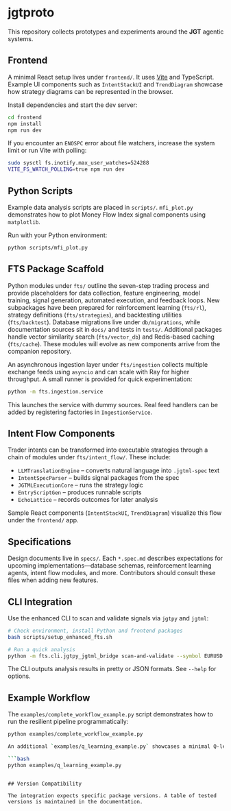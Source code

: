 # jgtproto

This repository collects prototypes and experiments around the **JGT** agentic systems.

## Frontend

A minimal React setup lives under `frontend/`. It uses [Vite](https://vitejs.dev/) and TypeScript. Example UI components such as `IntentStackUI` and `TrendDiagram` showcase how strategy diagrams can be represented in the browser.

Install dependencies and start the dev server:

```bash
cd frontend
npm install
npm run dev
```

If you encounter an `ENOSPC` error about file watchers, increase the system
limit or run Vite with polling:

```bash
sudo sysctl fs.inotify.max_user_watches=524288
VITE_FS_WATCH_POLLING=true npm run dev
```

## Python Scripts

Example data analysis scripts are placed in `scripts/`. `mfi_plot.py` demonstrates how to plot Money Flow Index signal components using `matplotlib`.

Run with your Python environment:

```bash
python scripts/mfi_plot.py
```

## FTS Package Scaffold

Python modules under `fts/` outline the seven-step trading process and provide placeholders for data collection, feature engineering, model training, signal generation, automated execution, and feedback loops. New subpackages have been prepared for reinforcement learning (`fts/rl`), strategy definitions (`fts/strategies`), and backtesting utilities (`fts/backtest`). Database migrations live under `db/migrations`, while documentation sources sit in `docs/` and tests in `tests/`. Additional packages handle vector similarity search (`fts/vector_db`) and Redis-based caching (`fts/cache`). These modules will evolve as new components arrive from the companion repository.

An asynchronous ingestion layer under `fts/ingestion` collects multiple exchange feeds using `asyncio` and can scale with Ray for higher throughput. A small runner is provided for quick experimentation:

```bash
python -m fts.ingestion.service
```

This launches the service with dummy sources. Real feed handlers can be added by registering factories in `IngestionService`.

## Intent Flow Components

Trader intents can be transformed into executable strategies through a chain of modules under `fts/intent_flow/`. These include:

- `LLMTranslationEngine` – converts natural language into `.jgtml-spec` text
- `IntentSpecParser` – builds signal packages from the spec
- `JGTMLExecutionCore` – runs the strategy logic
- `EntryScriptGen` – produces runnable scripts
- `EchoLattice` – records outcomes for later analysis

Sample React components (`IntentStackUI`, `TrendDiagram`) visualize this flow under the `frontend/` app.

## Specifications

Design documents live in `specs/`. Each `*.spec.md` describes expectations for upcoming implementations—database schemas, reinforcement learning agents, intent flow modules, and more. Contributors should consult these files when adding new features.

## CLI Integration

Use the enhanced CLI to scan and validate signals via `jgtpy` and `jgtml`:

```bash
# Check environment, install Python and frontend packages
bash scripts/setup_enhanced_fts.sh

# Run a quick analysis
python -m fts.cli.jgtpy_jgtml_bridge scan-and-validate --symbol EURUSD --timeframes H1 H4
```

The CLI outputs analysis results in pretty or JSON formats. See `--help` for options.

## Example Workflow

The `examples/complete_workflow_example.py` script demonstrates how to run the resilient pipeline programmatically:

```bash
python examples/complete_workflow_example.py

An additional `examples/q_learning_example.py` showcases a minimal Q-learning training loop using the RL utilities:

```bash
python examples/q_learning_example.py
```
```

## Version Compatibility

The integration expects specific package versions. A table of tested versions is maintained in the documentation.

